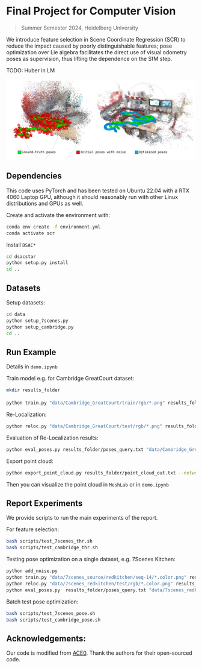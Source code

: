 # Final Project for Computer Vision

> Summer Semester 2024, Heidelberg University

We introduce feature selection in Scene Coordinate Regression (SCR) to reduce the impact caused by poorly distinguishable features; pose optimization over Lie algebra facilitates the direct use of visual odometry poses as supervision, thus lifting the dependence on the SfM step.

TODO: Huber in LM

![pose_optimization](./pose_optim_ill.png)

## Dependencies

This code uses PyTorch and has been tested on Ubuntu 22.04 with a RTX 4060 Laptop GPU, although it should reasonably run with other Linux distributions and GPUs as well. 

Create and activate the environment with:

```bash
conda env create -f environment.yml
conda activate scr
```

Install `DSAC*`

```bash
cd dsacstar
python setup.py install
cd ..
```

## Datasets

Setup datasets:

```bash
cd data
python setup_7scenes.py
python setup_cambridge.py
cd ..
```

## Run Example

Details in `demo.ipynb`

Train model e.g. for Cambridge GreatCourt dataset:

```bash
mkdir results_folder

python train.py "data/Cambridge_GreatCourt/train/rgb/*.png" results_folder/ace_network.pt --pose_files "data/Cambridge_GreatCourt/train/poses/*.txt"  --pose_refinement none --use_external_focal_length 740 --use_aug False --patch_threshold 0.1
```

Re-Localization:

```bash
python reloc.py "data/Cambridge_GreatCourt/test/rgb/*.png" results_folder/ace_network.pt --use_external_focal_length 740 --session query
```

Evaluation of Re-Localization results:

```bash
python eval_poses.py results_folder/poses_query.txt "data/Cambridge_GreatCourt/test/poses/*.txt" --pose_error_thresh_t 1
```

Export point cloud:

```bash
python export_point_cloud.py results_folder/point_cloud_out.txt --network results_folder/ace_network.pt --pose_file results_folder/poses_ace_network_preliminary.txt
```

Then you can visualize the point cloud in `MeshLab` or in `demo.ipynb`

## Report Experiments

We provide scripts to run the main experiments of the report.

For feature selection:

```bash
bash scripts/test_7scenes_thr.sh
bash scripts/test_cambridge_thr.sh
```

Testing pose optimization on a single dataset, e.g. 7Scenes Kitchen:

```bash
python add_noise.py
python train.py "data/7scenes_source/redkitchen/seq-14/*.color.png" results_folder/ace_network.pt --pose_files "data/7scenes_source/redkitchen/seq-14/*.pose_noisy.txt"  --pose_refinement adamw --use_external_focal_length 525 --use_aug False
python reloc.py "data/7scenes_redkitchen/test/rgb/*.color.png" results_folder/ace_network.pt --session query
python eval_poses.py  results_folder/poses_query.txt "data/7scenes_redkitchen/test/poses/*.pose.txt"
```

Batch test pose optimization:

```bash
bash scripts/test_7scenes_pose.sh
bash scripts/test_cambridge_pose.sh
```

## Acknowledgements:

Our code is modified from [ACE0](https://github.com/nianticlabs/acezero). Thank the authors for their open-sourced code.

